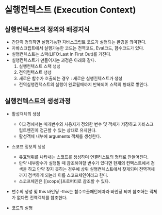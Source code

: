 # 실행컨텍스트 (Execution Context)

## 실행컨텍스트의 정의와 배경지식
  - 간단히 정의하면 실행가능한 자바스크립트 코드가 실행되는 환경을 의미한다.
  - 자바스크립트에서 실행가능한 코드는 전역코드, Eval코드, 함수코드가 있다.
  - 실행컨텍스트는 스택(LIFO:Last In First Out)를 가진다.
  - 실행컨텍스트가 만들어지는 과정은 아래와 같다.
    1. 실행컨텍스트 스택 생성
    2. 전역컨텍스트 생성
    3. 새로운 함수가 호출되는 경우 : 새로운 실행컨텍스트가 생성
      - 전역실행컨택스트의 실행이 완료될때까지 반복되어 스택의 형태로 쌓인다.

## 실행컨텍스트의 생성과정
  * 활성객체의 생성
    - 이과정에서는 매개변수와 사용자가 정의한 변수 및 객체가 저장하고 자바스크립트엔진이 접근할 수 있는 상태로 유지한다.
    - 활성객체 내부에 arguments 객체를 생성한다.

  * 스코프 정보의 생성
    - 유효범위를 나타내는 스코프를 생성하며 연결리스트의 형태로 만들어진다.
    - 만약 내부함수가 실행될 때 참조해야할 변수가 있다면 현재의 컨택스트에서 검색을 하고 만약 찾지 못하는 경우에 상위 실행컨텍스트에서 찾게되며 전역객체까지 검색하게 되는데 이를 스코프체인이라고 한다.
    - 스코프체인은 [[scope]]프로퍼티로 참조할 수 있다.

  * 변수의 생성 및 this 바인딩
    -this는 함수호출패턴에따라 바인딩 되며 참조하는 객체가 없다면 전역객체를 참조한다.

  * 코드의 실행

  <!-- # 쉽게읽기

  전역변수와 함수로만 이루어진 자바스크립트 코드가 있다고 가정해보자.
  코드가 실행되기전에 자바스크립트 엔진은 실행컨텍스트 스택을 만든다.
  전역컨텍스트를 만든다 (호이스팅이 일어난다)
  코드를 순차적으로 읽어가면서 함수를 만나게 되면 실행컨텍스트를 생성한다.
  생성된 실행컨택스트는 전역실행컨택스트 위에 쌓인다 (스택)
  이 과정에서는 매개변수와 사용자가 정의한 변수, 객체가 저장된다.
  그리고 전역변수에 접근할 수 있도록 연결된 리스트형태의 스코프체인을 만든다. 
  다음으로 함수의 호출패턴에 따라 this를 바인딩하고 코드를 실행한다. -->

